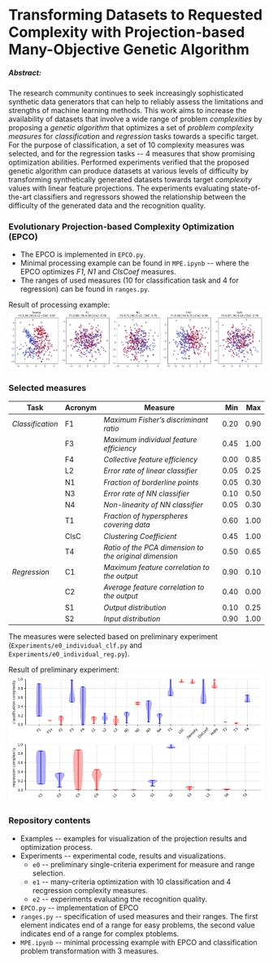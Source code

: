 # Transforming Datasets to Requested Complexity with Projection-based Many-Objective Genetic Algorithm

##### Abstract:
The research community continues to seek increasingly sophisticated synthetic data generators that can help to reliably assess the limitations and strengths of machine learning methods. This work aims to increase the availability of datasets that involve a wide range of problem *complexities* by proposing a *genetic algorithm* that optimizes a set of *problem complexity measures* for *classification* and *regression* tasks towards a specific target. For the purpose of classification, a set of 10 complexity measures was selected, and for the regression tasks -- 4 measures that show promising optimization abilities. Performed experiments verified that the proposed genetic algorithm can produce datasets at various levels of difficulty by transforming synthetically generated datasets towards target *complexity* values with linear feature projections. The experiments evaluating state-of-the-art classifiers and regressors showed the relationship between the difficulty of the generated data and the recognition quality.


### Evolutionary Projection-based Complexity Optimization (EPCO)

- The EPCO is implemented in `EPCO.py`.
- Minimal processing example can be found in `MPE.ipynb` -- where the EPCO optimizes *F1*, *N1* and *ClsCoef* measures.
- The ranges of used measures (10 for classification task and 4 for regression) can be found in `ranges.py`.

Result of processing example:
![example](example.png)

### Selected measures
| **Task**         | **Acronym** | **Measure**                                       | **Min** | **Max** |
| ---------------- | ----------- | ------------------------------------------------------ | ------: | ------: |
| *Classification* | F1          | *Maximum Fisher’s discriminant ratio*                  |    0.20 |    0.90 |
|                  | F3          | *Maximum individual feature efficiency*                |    0.45 |    1.00 |
|                  | F4          | *Collective feature efficiency*                        |    0.00 |    0.85 |
|                  | L2          | *Error rate of linear classifier*                      |    0.05 |    0.25 |
|                  | N1          | *Fraction of borderline points*                        |    0.05 |    0.30 |
|                  | N3          | *Error rate of NN classifier*                          |    0.10 |    0.50 |
|                  | N4          | *Non-linearity of NN classifier*                       |    0.05 |    0.30 |
|                  | T1          | *Fraction of hyperspheres covering data*               |    0.60 |    1.00 |
|                  | ClsC        | *Clustering Coefficient*                               |    0.45 |    1.00 |
|                  | T4          | *Ratio of the PCA dimension to the original dimension* |    0.50 |    0.65 |
| *Regression*     | C1          | *Maximum feature correlation to the output*            |    0.90 |    0.10 |
|                  | C2          | *Average feature correlation to the output*            |    0.40 |    0.00 |
|                  | S1          | *Output distribution*                                  |    0.10 |    0.25 |
|                  | S2          | *Input distribution*                                   |    0.90 |    1.00 |



The measures were selected based on preliminary experiment (`Experiments/e0_individual_clf.py` and `Experiments/e0_individual_reg.py`). 

Result of preliminary experiment:
![e0](Experiments/figures/e0_common.png)

### Repository contents

- Examples -- examples for visualization of the projection results and optimization process.
- Experiments -- experimental code, results and visualizations.
    - `e0` -- preliminary single-criteria experiment for measure and range selection.
    - `e1` -- many-criteria optimization with 10 classification and 4 recgression complexity measures.
    - `e2` -- experiments evaluating the recognition quality.
- `EPCO.py` -- implementation of EPCO
- `ranges.py` -- specification of used measures and their ranges. The first element indicates end of a range for easy problems, the second value indicates end of a range for complex ptoblems.
- `MPE.ipynb` -- minimal processing example with EPCO and classification problem transformation with 3 measures.
